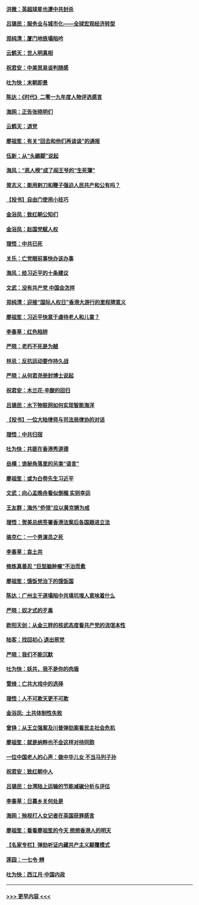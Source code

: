 #### [洪微：英超球星也遭中共封杀](../pages/nsc993/n11727243.md?t=12180311) 
#### [吕锡民：服务业与城市化——全球宏观经济转型](../pages/nsc993/n11725845.md?t=12180311) 
#### [郑纯清：厦门地铁塌陷吟](../pages/nsc993/n11725813.md?t=12180311) 
#### [云鹤天：世人明真相](../pages/nsc993/n11725621.md?t=12180311) 
#### [祝君安：中美贸易谈判随感](../pages/nsc993/n11725609.md?t=12180311) 
#### [吐为快：末朝即景](../pages/nsc993/n11723365.md?t=12180311) 
#### [陈达：《时代》二零一九年度人物评选感言](../pages/nsc993/n11723337.md?t=12180311) 
#### [海网：正告张晓明们](../pages/nsc993/n11723228.md?t=12180311) 
#### [云鹤天：退党](../pages/nsc993/n11723056.md?t=12180311) 
#### [廖祖笙：有关“回去和他们再谈谈”的通报](../pages/nsc993/n11722442.md?t=12180311) 
#### [伍新：从“头踢脚”说起](../pages/nsc993/n11722429.md?t=12180311) 
#### [海风：“恶人榜”成了阎王爷的“生死簿”](../pages/nsc993/n11722272.md?t=12180311) 
#### [胥志义：能用剌刀和鞭子强迫人民共产和公有吗？](../pages/nsc993/n11720569.md?t=12180311) 
#### [【投书】自由门使用小技巧](../pages/nsc993/n11720180.md?t=12180311) 
#### [金浴凤：致红朝公知们](../pages/nsc993/n11720563.md?t=12180311) 
#### [金浴凤：赵国党赋人权](../pages/nsc993/n11720533.md?t=12180311) 
#### [理悟：中共已死](../pages/nsc993/n11720233.md?t=12180311) 
#### [关乐：亡党眼前事快办该办事](../pages/nsc993/n11719160.md?t=12180311) 
#### [海风：给习近平的十条建议](../pages/nsc993/n11717616.md?t=12180311) 
#### [文武：没有共产党 中国会怎样](../pages/nsc993/n11717584.md?t=12180311) 
#### [郑纯清：迎接“国际人权日”香港大游行的里程牌意义](../pages/nsc993/n11717417.md?t=12180311) 
#### [廖祖笙：习近平快意于虐待老人和儿童？](../pages/nsc993/n11715313.md?t=12180311) 
#### [李春草：红色陷阱](../pages/nsc993/n11715029.md?t=12180311) 
#### [严晓：老朽不死是为贼](../pages/nsc993/n11712910.md?t=12180311) 
#### [林忌：反抗运动要作持久战](../pages/nsc993/n11712623.md?t=12180311) 
#### [严晓：从何君尧册封博士说起](../pages/nsc993/n11712465.md?t=12180311) 
#### [祝君安：木兰花·辛酸的回归](../pages/nsc993/n11712381.md?t=12180311) 
#### [吕锡民：水下物联网如何实现智能海洋](../pages/nsc993/n11711158.md?t=12180311) 
#### [【投书】一位大陆律师与司法局律协的对话](../pages/nsc993/n11709675.md?t=12180311) 
#### [理悟：中共归宿](../pages/nsc993/n11710059.md?t=12180311) 
#### [吐为快：共匪在香港秀道德](../pages/nsc993/n11709979.md?t=12180311) 
#### [岳横：诡秘角落里的另类“语言”](../pages/nsc993/n11709792.md?t=12180311) 
#### [廖祖笙：或为白卷先生习近平](../pages/nsc993/n11708330.md?t=12180311) 
#### [文武：向心孟晚舟看似倒楣 实则幸运](../pages/nsc993/n11708236.md?t=12180311) 
#### [王友群：海外“侨领”应以黄克锵为戒](../pages/nsc993/n11706176.md?t=12180311) 
#### [理悟：贺美总统签署香港法案后各国跟进立法](../pages/nsc993/n11706853.md?t=12180311) 
#### [骆克仁：一个男演员之死](../pages/nsc993/n11706677.md?t=12180311) 
#### [李春草：哀土共](../pages/nsc993/n11706255.md?t=12180311) 
#### [修炼真善忍 “巨型脑肿瘤”不治而愈](../pages/nsc993/n11705340.md?t=12180311) 
#### [廖祖笙：饿饭党治下的饿饭国](../pages/nsc993/n11705085.md?t=12180311) 
#### [陈达：广州主干道塌陷中共填坑埋人意味着什么](../pages/nsc993/n11705046.md?t=12180311) 
#### [严晓：奴才式的歹毒](../pages/nsc993/n11704826.md?t=12180311) 
#### [欧阳天剑：从金三胖的核武态度看共产党的流氓本性](../pages/nsc993/n11702238.md?t=12180311) 
#### [陆客：找回初心 退出邪党](../pages/nsc993/n11702213.md?t=12180311) 
#### [严晓：我们不能沉默](../pages/nsc993/n11702110.md?t=12180311) 
#### [吐为快：妖共，我不是你的肉盾](../pages/nsc993/n11701366.md?t=12180311) 
#### [雪绮：亡共大戏中的选择](../pages/nsc993/n11699922.md?t=12180311) 
#### [理悟：人不可欺天更不可欺](../pages/nsc993/n11699657.md?t=12180311) 
#### [金浴凤:  土共体制性失败](../pages/nsc993/n11699361.md?t=12180311) 
#### [曾铮：从王立强案及川普弹劾案看民主社会危机](../pages/nsc993/n11699318.md?t=12180311) 
#### [廖祖笙：就是纳粹也不会这样对待同胞](../pages/nsc993/n11697658.md?t=12180311) 
#### [一位中国老人的心声：做中华儿女 不当马列子孙](../pages/nsc993/n11697525.md?t=12180311) 
#### [祝君安：致红朝中人](../pages/nsc993/n11697518.md?t=12180311) 
#### [吕锡民：台湾陆上运输的节能减碳分析与评估](../pages/nsc993/n11694983.md?t=12180311) 
#### [李春草：日暮乡关何处是](../pages/nsc993/n11694805.md?t=12180311) 
#### [海网：殃视打人女记者在英国获罪感言](../pages/nsc993/n11693832.md?t=12180311) 
#### [廖祖笙：看看廖祖笙的今天 想想香港人的明天](../pages/nsc993/n11693707.md?t=12180311) 
#### [【名家专栏】弹劾听证内藏共产主义颠覆模式](../pages/nsc993/n11693563.md?t=12180311) 
#### [莲园：一七令‧辨](../pages/nsc993/n11692558.md?t=12180311) 
#### [吐为快：西江月·中国内政](../pages/nsc993/n11692071.md?t=12180311) 

----
#### [ >>> 更早内容 <<< ](../indexes/nsc993-earlier.md)
